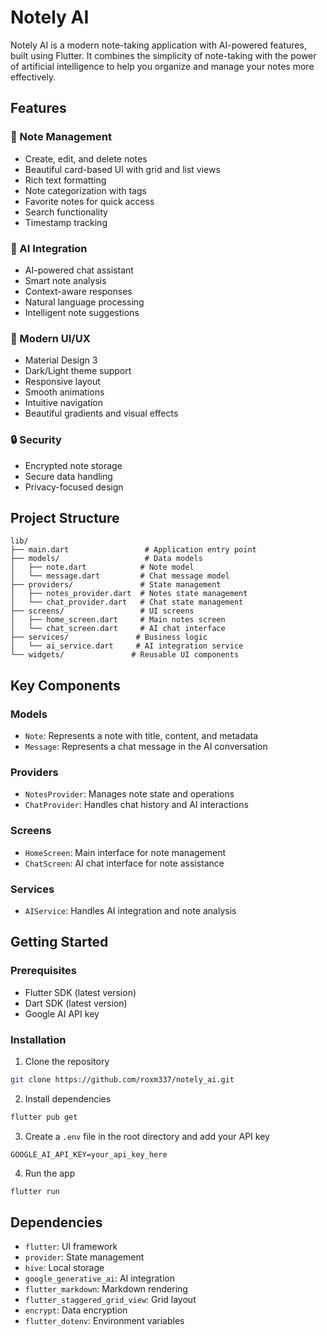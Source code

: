 # Notely AI

Notely AI is a modern note-taking application with AI-powered features, built using Flutter. It combines the simplicity of note-taking with the power of artificial intelligence to help you organize and manage your notes more effectively.

## Features

### 📝 Note Management
- Create, edit, and delete notes
- Beautiful card-based UI with grid and list views
- Rich text formatting
- Note categorization with tags
- Favorite notes for quick access
- Search functionality
- Timestamp tracking

### 🤖 AI Integration
- AI-powered chat assistant
- Smart note analysis
- Context-aware responses
- Natural language processing
- Intelligent note suggestions

### 🎨 Modern UI/UX
- Material Design 3
- Dark/Light theme support
- Responsive layout
- Smooth animations
- Intuitive navigation
- Beautiful gradients and visual effects

### 🔒 Security
- Encrypted note storage
- Secure data handling
- Privacy-focused design

## Project Structure

```
lib/
├── main.dart                 # Application entry point
├── models/                   # Data models
│   ├── note.dart            # Note model
│   └── message.dart         # Chat message model
├── providers/               # State management
│   ├── notes_provider.dart  # Notes state management
│   └── chat_provider.dart   # Chat state management
├── screens/                 # UI screens
│   ├── home_screen.dart     # Main notes screen
│   └── chat_screen.dart     # AI chat interface
├── services/               # Business logic
│   └── ai_service.dart     # AI integration service
└── widgets/               # Reusable UI components
```

## Key Components

### Models
- `Note`: Represents a note with title, content, and metadata
- `Message`: Represents a chat message in the AI conversation

### Providers
- `NotesProvider`: Manages note state and operations
- `ChatProvider`: Handles chat history and AI interactions

### Screens
- `HomeScreen`: Main interface for note management
- `ChatScreen`: AI chat interface for note assistance

### Services
- `AIService`: Handles AI integration and note analysis

## Getting Started

### Prerequisites
- Flutter SDK (latest version)
- Dart SDK (latest version)
- Google AI API key

### Installation
1. Clone the repository
```bash
git clone https://github.com/roxm337/notely_ai.git
```

2. Install dependencies
```bash
flutter pub get
```

3. Create a `.env` file in the root directory and add your API key
```
GOOGLE_AI_API_KEY=your_api_key_here
```

4. Run the app
```bash
flutter run
```

## Dependencies

- `flutter`: UI framework
- `provider`: State management
- `hive`: Local storage
- `google_generative_ai`: AI integration
- `flutter_markdown`: Markdown rendering
- `flutter_staggered_grid_view`: Grid layout
- `encrypt`: Data encryption
- `flutter_dotenv`: Environment variables


